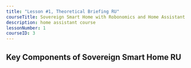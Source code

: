 ```yaml
---
title: "Lesson #1, Theoretical Briefing RU"
courseTitle: Sovereign Smart Home with Robonomics and Home Assistant
description: home assistant course
lessonNumber: 1
courseID: 3
---
```


## Key Components of Sovereign Smart Home RU



